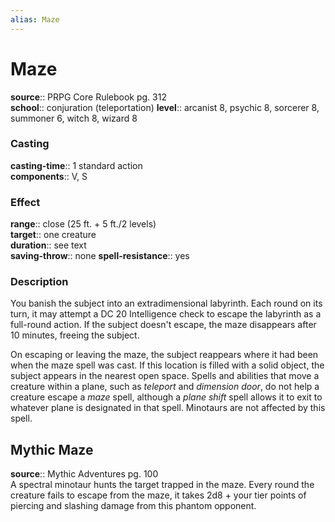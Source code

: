 ```yaml
---
alias: Maze
---
```


# Maze 

**source**:: PRPG Core Rulebook pg. 312  
**school**:: conjuration (teleportation)
**level**:: arcanist 8, psychic 8, sorcerer 8, summoner 6, witch 8, wizard 8

### Casting 

**casting-time**:: 1 standard action  
**components**:: V, S

### Effect 

**range**:: close (25 ft. + 5 ft./2 levels)  
**target**:: one creature  
**duration**:: see text  
**saving-throw**:: none
**spell-resistance**:: yes

### Description 

You banish the subject into an extradimensional labyrinth. Each round on its turn, it may attempt a DC 20 Intelligence check to escape the labyrinth as a full-round action. If the subject doesn't escape, the maze disappears after 10 minutes, freeing the subject.  
  
On escaping or leaving the maze, the subject reappears where it had been when the maze spell was cast. If this location is filled with a solid object, the subject appears in the nearest open space. Spells and abilities that move a creature within a plane, such as *teleport* and *dimension door*, do not help a creature escape a *maze* spell, although a *plane shift* spell allows it to exit to whatever plane is designated in that spell. Minotaurs are not affected by this spell.

## Mythic Maze 

**source**:: Mythic Adventures pg. 100  
A spectral minotaur hunts the target trapped in the maze. Every round the creature fails to escape from the maze, it takes 2d8 + your tier points of piercing and slashing damage from this phantom opponent.
